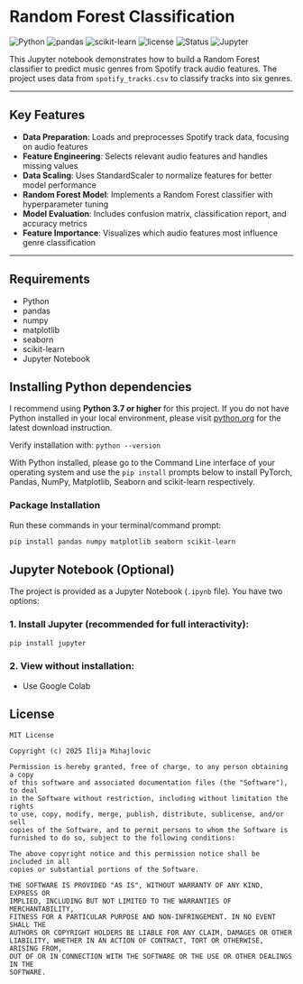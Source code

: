 # Random Forest Classification
![Python](https://img.shields.io/badge/Python-3.7%2B-blue)
![pandas](https://img.shields.io/badge/pandas-2.2%2B-orange)
![scikit-learn](https://img.shields.io/badge/scikit--learn-1.6%2B-yellowgreen)
![license](https://img.shields.io/badge/license-MIT-lightgrey.svg)
![Status](https://img.shields.io/badge/status-active-brightgreen)
![Jupyter](https://img.shields.io/badge/Jupyter-Notebook-orange)

This Jupyter notebook demonstrates how to build a Random Forest classifier to predict music genres from Spotify track audio features. The project uses data from `spotify_tracks.csv` to classify tracks into six genres.
___

## Key Features
- **Data Preparation**: Loads and preprocesses Spotify track data, focusing on audio features
- **Feature Engineering**: Selects relevant audio features and handles missing values
- **Data Scaling**: Uses StandardScaler to normalize features for better model performance
- **Random Forest Model**: Implements a Random Forest classifier with hyperparameter tuning
- **Model Evaluation**: Includes confusion matrix, classification report, and accuracy metrics
- **Feature Importance**: Visualizes which audio features most influence genre classification
___

## Requirements
- Python
- pandas
- numpy
- matplotlib
- seaborn
- scikit-learn
- Jupyter Notebook

## Installing Python dependencies

I recommend using **Python 3.7 or higher** for this project. If you do not have Python installed in your local environment, please visit [python.org](https://www.python.org/downloads/) for the latest download instruction. 

Verify installation with: `python --version`

With Python installed, please go to the Command Line interface of your operating system and use the `pip install` prompts below to install PyTorch, Pandas, NumPy, Matplotlib, Seaborn and scikit-learn respectively. 

### Package Installation
Run these commands in your terminal/command prompt:

```bash
pip install pandas numpy matplotlib seaborn scikit-learn
```

## Jupyter Notebook (Optional)

The project is provided as a Jupyter Notebook (`.ipynb` file). You have two options:

### 1. Install Jupyter (recommended for full interactivity):

```bash
pip install jupyter
```

### 2. View without installation:
- Use Google Colab

## License
```
MIT License

Copyright (c) 2025 Ilija Mihajlovic

Permission is hereby granted, free of charge, to any person obtaining a copy
of this software and associated documentation files (the "Software"), to deal
in the Software without restriction, including without limitation the rights
to use, copy, modify, merge, publish, distribute, sublicense, and/or sell
copies of the Software, and to permit persons to whom the Software is
furnished to do so, subject to the following conditions:

The above copyright notice and this permission notice shall be included in all
copies or substantial portions of the Software.

THE SOFTWARE IS PROVIDED "AS IS", WITHOUT WARRANTY OF ANY KIND, EXPRESS OR
IMPLIED, INCLUDING BUT NOT LIMITED TO THE WARRANTIES OF MERCHANTABILITY,
FITNESS FOR A PARTICULAR PURPOSE AND NON-INFRINGEMENT. IN NO EVENT SHALL THE
AUTHORS OR COPYRIGHT HOLDERS BE LIABLE FOR ANY CLAIM, DAMAGES OR OTHER
LIABILITY, WHETHER IN AN ACTION OF CONTRACT, TORT OR OTHERWISE, ARISING FROM,
OUT OF OR IN CONNECTION WITH THE SOFTWARE OR THE USE OR OTHER DEALINGS IN THE
SOFTWARE.

```
